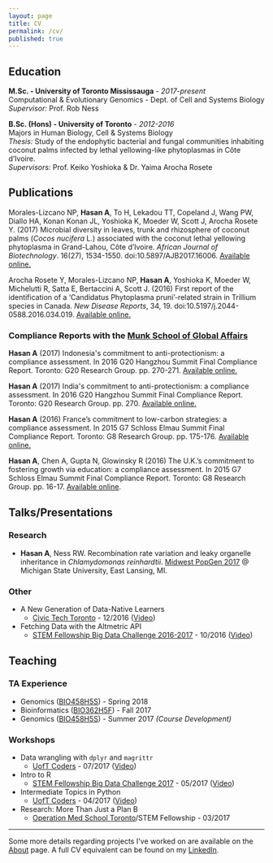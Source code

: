 ```yaml
---
layout: page
title: CV
permalink: /cv/
published: true
---
```


## Education
**M.Sc. - University of Toronto Mississauga** - *2017-present*<br>
Computational & Evolutionary Genomics - Dept. of Cell and Systems Biology<br>
_Supervisor:_ Prof. Rob Ness

**B.Sc. (Hons) - University of Toronto**  - *2012-2016*<br>
Majors in Human Biology, Cell & Systems Biology<br>
_Thesis:_ Study of the endophytic bacterial and fungal communities inhabiting coconut palms infected by lethal yellowing-like phytoplasmas in Côte d’Ivoire.<br>
_Supervisors:_ Prof. Keiko Yoshioka & Dr. Yaima Arocha Rosete

## Publications
Morales-Lizcano NP, **Hasan A**, To H, Lekadou TT, Copeland J, Wang PW, Diallo HA, Konan Konan JL, Yoshioka K, Moeder W, Scott J, Arocha Rosete Y. (2017) Microbial diversity in leaves, trunk and rhizosphere of coconut palms (_Cocos nucifera_ L.) associated with the coconut lethal yellowing phytoplasma in Grand-Lahou, Côte d’Ivoire. _African Journal of Biotechnology_. 16(27), 1534-1550. doi:10.5897/AJB2017.16006. [Available online.](http://www.academicjournals.org/journal/AJB/article-abstract/BE373F465038)

Arocha Rosete Y, Morales-Lizcano NP, **Hasan A**, Yoshioka K, Moeder W, Michelutti R, Satta E, Bertaccini A, Scott J. (2016) First report of the identification of a ‘Candidatus Phytoplasma pruni’-related strain in Trillium species in Canada. _New Disease Reports_, 34, 19. doi:10.5197/j.2044-0588.2016.034.019. [Available online.](https://www.ndrs.org.uk/article.php?id=034019#)

### Compliance Reports with the [Munk School of Global Affairs](http://munkschool.utoronto.ca)

**Hasan A** (2017) Indonesia's commitment to anti-protectionism: a compliance assessment. In 2016 G20 Hangzhou Summit Final Compliance Report. Toronto: G20 Research Group. pp. 270-271. [Available online.](http://www.g20.utoronto.ca/compliance/2016hangzhou-final/2016-g20-final-compliance.pdf)

**Hasan A** (2017) India's commitment to anti-protectionism: a compliance assessment. In 2016 G20 Hangzhou Summit Final Compliance Report. Toronto: G20 Research Group. pp. 270. [Available online.](http://www.g20.utoronto.ca/compliance/2016hangzhou-final/2016-g20-final-compliance.pdf)

**Hasan A** (2016) France’s commitment to low-carbon strategies: a compliance assessment. In 2015 G7 Schloss Elmau Summit Final Compliance Report. Toronto: G8 Research Group. pp. 175-176. [Available online.](http://www.g8.utoronto.ca/evaluations/2015compliance-final/index.html)

**Hasan A**, Chen A, Gupta N, Glowinsky R (2016) The U.K.’s commitment to fostering growth via education: a compliance assessment. In 2015 G7 Schloss Elmau Summit Final Compliance Report. Toronto: G8 Research Group. pp. 16-17. [Available online](http://www.g8.utoronto.ca/evaluations/2015compliance-final/index.html).

## Talks/Presentations

### Research

- **Hasan A**, Ness RW. Recombination rate variation and leaky organelle inheritance in _Chlamydomonas reinhardtii_. [Midwest PopGen 2017](https://midwestpopgen.wordpress.com/2017/05/02/midwest-popgen-2017-michigan-state-university/) @ Michigan State University, East Lansing, MI.

### Other

- A New Generation of Data-Native Learners 
    - [Civic Tech Toronto](civictech.ca) - 12/2016 ([Video](https://www.youtube.com/watch?v=yhOrvPaNqRY))
- Fetching Data with the Altmetric API 
    - [STEM Fellowship Big Data Challenge 2016-2017](stemfellowship.org/big-data-challenge) - 10/2016 ([Video](https://www.youtube.com/watch?v=k981sK4ODWI))

## Teaching

### TA Experience

- Genomics ([BIO458H5S](https://student.utm.utoronto.ca/calendar/course_detail.pl?Depart=3&Course=BIO458H5)) - Spring 2018
- Bioinformatics ([BIO362H5F](https://student.utm.utoronto.ca/calendar/course_detail.pl?Depart=3&Course=BIO362H5)) - Fall 2017
- Genomics ([BIO458H5S](https://student.utm.utoronto.ca/calendar/course_detail.pl?Depart=3&Course=BIO458H5)) - Summer 2017 _(Course Development)_

### Workshops

- Data wrangling with `dplyr` and `magrittr`
    -  [UofT Coders](uoftcoders.github.io) - 07/2017 ([Video](https://www.youtube.com/watch?v=qO4ZXzyiulM))
- Intro to R 
    - [STEM Fellowship Big Data Challenge 2017](https://bigdatachallenge.github.io) - 05/2017 ([Video](https://www.youtube.com/watch?v=z_irkhAErvc))
- Intermediate Topics in Python
    - [UofT Coders](uoftcoders.github.io) - 04/2017 ([Video](https://www.youtube.com/watch?v=33Pgx0DlNmo))
- Research: More Than Just a Plan B 
    - [Operation Med School Toronto](http://operationmedschool.com/toronto/)/STEM Fellowship - 03/2017


---

Some more details regarding projects I've worked on are available on the [About](/about) page. A full CV equivalent can be found on my [LinkedIn](https://www.linkedin.com/in/ahmedrhasan/).
